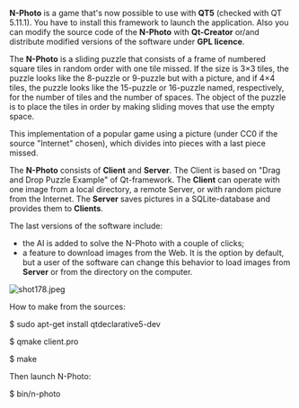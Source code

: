 ﻿**N-Photo** is a game that's now possible to use with **QT5** (checked with QT 5.11.1). You have to install this framework to launch the application. Also you can modify the source code of the **N-Photo** with **Qt-Creator** or/and distribute modified versions of the software under **GPL licence**.

The **N-Photo** is a sliding puzzle that consists of a frame of numbered square tiles in random order with one tile missed. If the size is 3×3 tiles, the puzzle looks like the 8-puzzle or 9-puzzle but with a picture, and if 4×4 tiles, the puzzle looks like the 15-puzzle or 16-puzzle named, respectively, for the number of tiles and the number of spaces. The object of the puzzle is to place the tiles in order by making sliding moves that use the empty space.

This implementation of a popular game using a picture (under CC0 if the source "Internet" chosen), which divides into pieces with a last piece missed.

The **N-Photo** consists of **Client** and **Server**. The Client is based on "Drag and Drop Puzzle Example" of Qt-framework. The **Client** can operate with one image from a local directory, a remote Server, or with random picture from the Internet. The **Server** saves pictures in a SQLite-database and provides them to **Clients**.

The last versions of the software include:

- the AI is added to solve the N-Photo with a couple of clicks;
- a feature to download images from the Web. It is the option by default, but a user of the software can change this behavior to load images from **Server** or from the directory on the computer.

![shot178.jpeg](https://bitbucket.org/repo/BgoK8dz/images/2884341233-shot178.jpeg)


How to make from the sources:

$ sudo apt-get install qtdeclarative5-dev

$ qmake client.pro

$ make

Then launch N-Photo:

$ bin/n-photo
